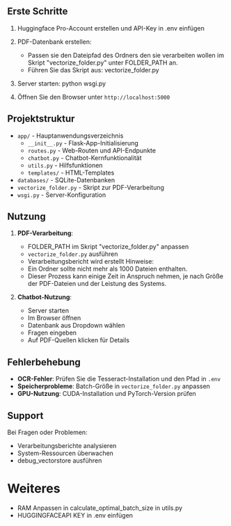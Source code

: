 
## Erste Schritte
1. Huggingface Pro-Account erstellen und API-Key in .env einfügen

2. PDF-Datenbank erstellen:
   - Passen sie den Dateipfad des Ordners den sie verarbeiten wollen im Skript "vectorize_folder.py" unter FOLDER_PATH an.
   - Führen Sie das Skript aus: vectorize_folder.py

3. Server starten: python wsgi.py

4. Öffnen Sie den Browser unter `http://localhost:5000`

## Projektstruktur

- `app/` - Hauptanwendungsverzeichnis
  - `__init__.py` - Flask-App-Initialisierung
  - `routes.py` - Web-Routen und API-Endpunkte
  - `chatbot.py` - Chatbot-Kernfunktionalität
  - `utils.py` - Hilfsfunktionen
  - `templates/` - HTML-Templates
- `databases/` - SQLite-Datenbanken
- `vectorize_folder.py` - Skript zur PDF-Verarbeitung
- `wsgi.py` - Server-Konfiguration

## Nutzung

1. **PDF-Verarbeitung**:
   - FOLDER_PATH im Skript "vectorize_folder.py" anpassen
   - `vectorize_folder.py` ausführen
   - Verarbeitungsbericht wird erstellt
   Hinweise: 
   - Ein Ordner sollte nicht mehr als 1000 Dateien enthalten.
   - Dieser Prozess kann einige Zeit in Anspruch nehmen, je nach Größe der PDF-Dateien und der Leistung des Systems.

2. **Chatbot-Nutzung**:
   - Server starten
   - Im Browser öffnen
   - Datenbank aus Dropdown wählen
   - Fragen eingeben
   - Auf PDF-Quellen klicken für Details

## Fehlerbehebung

- **OCR-Fehler**: Prüfen Sie die Tesseract-Installation und den Pfad in `.env`
- **Speicherprobleme**: Batch-Größe in `vectorize_folder.py` anpassen
- **GPU-Nutzung**: CUDA-Installation und PyTorch-Version prüfen


## Support

Bei Fragen oder Problemen:
- Verarbeitungsberichte analysieren
- System-Ressourcen überwachen
- debug_vectorstore ausführen

# Weiteres

- RAM Anpassen in calculate_optimal_batch_size in utils.py
- HUGGINGFACEAPI KEY in .env einfügen

